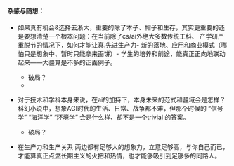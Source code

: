 
#### 杂感与随想：

- 如果真有机会&选择去浙大，重要的除了本子、帽子和生存，其实更重要的还是要想清楚一个根本问题：在当前除了cs/ai外绝大多数传统工科、 产学研严重脱节的情况下，如何才能让真.先进生产力- 新的落地、应用和商业模式（哪怕只是想象中、暂时只能拿来画饼）- 学生的培养和前途，能真正正向地联动起来——大疆算是不多的正面例子。
	- 破局？
	- 


- 对于技术和学科本身来说，在ai的加持下，本身未来的范式和疆域会是怎样？科幻小说中，想象AGI时代的生活、日常、战争都不难，但那个时候的 “信号学” “海洋学” “环境学” 会是什么样、却不是一个trivial 的答案。
	- 破局？

- 在生产力和生产关系 两边都有足够大的想象力，立意足够高，与你自己而已，才能算真正点燃长期主义的火把和热情，也才能够吸引到足够多的同路人。